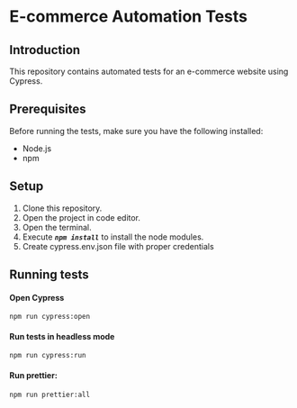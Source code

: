 # E-commerce Automation Tests

## Introduction

This repository contains automated tests for an e-commerce website using Cypress.

## Prerequisites

Before running the tests, make sure you have the following installed:

- Node.js
- npm

## Setup

1. Clone this repository.
2. Open the project in code editor.
3. Open the terminal.
4. Execute **_`npm install`_** to install the node modules.
5. Create cypress.env.json file with proper credentials

## Running tests

#### Open Cypress

`npm run cypress:open`

#### Run tests in headless mode

`npm run cypress:run`

#### Run prettier:

`npm run prettier:all`